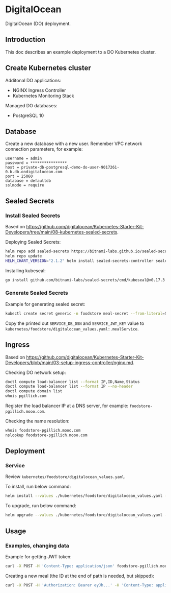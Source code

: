 # DigitalOcean

DigitalOcean (DO) deployment.

<!-- markdownlint-disable MD013 -->
## Introduction

This doc describes an example deployment to a DO Kubernetes cluster.

## Create Kubernetes cluster

Additonal DO applications:

* NGINX Ingress Controller
* Kubernetes Monitoring Stack

Managed DO databases:

* PostgreSQL 10

## Database

Create a new database with a new user. Remember VPC network connection parameters, for example:

```text
username = admin
password = ****************
host = private-db-postgresql-demo-do-user-9017261-0.b.db.ondigitalocean.com
port = 25060
database = defaultdb
sslmode = require
```

## Sealed Secrets

### Install Sealed Secrets

Based on <https://github.com/digitalocean/Kubernetes-Starter-Kit-Developers/tree/main/08-kubernetes-sealed-secrets>.

Deploying Sealed Secrets:

```sh
helm repo add sealed-secrets https://bitnami-labs.github.io/sealed-secrets
helm repo update
HELM_CHART_VERSION="2.1.2" helm install sealed-secrets-controller sealed-secrets/sealed-secrets --version "${HELM_CHART_VERSION}" --namespace sealed-secrets --create-namespace -f kubernetes/sealed-secrets/sealed-secrets-values.yaml
```

Installing kubeseal:

```sh
go install github.com/bitnami-labs/sealed-secrets/cmd/kubeseal@v0.17.3
```

### Generate Sealed Secrets

Example for generating sealed secret:

```sh
kubectl create secret generic -n foodstore meal-secret --from-literal=SERVICE_DB_DSN="host=private-db-postgresql-demo-do-user-123456-8.b.db.ondigitalocean.com user=USER password=PASSWORD dbname=DATABASE port=25060 sslmode=require" --from-literal=SERVICE_JWT_KEY="9876" -o json --dry-run=client | kubeseal --controller-namespace sealed-secrets -o yaml
```

Copy the printed out `SERVICE_DB_DSN` and `SERVICE_JWT_KEY` value to `kubernetes/foodstore/digitalocean_values.yaml:.mealService`.

## Ingress

Based on <https://github.com/digitalocean/Kubernetes-Starter-Kit-Developers/blob/main/03-setup-ingress-controller/nginx.md>.

Checking DO network setup:

```sh
doctl compute load-balancer list --format IP,ID,Name,Status
doctl compute load-balancer list --format IP --no-header
doctl compute domain list
whois pgillich.com
```

Register the load balancer IP at a DNS server, for example: `foodstore-pgillich.mooo.com`.

Checking the name resolution:

```sh
whois foodstore-pgillich.mooo.com
nslookup foodstore-pgillich.mooo.com
```

## Deployment

### Service

Review `kubernetes/foodstore/digitalocean_values.yaml`.

To install, run below command:

```sh
helm install --values ./kubernetes/foodstore/digitalocean_values.yaml --create-namespace --namespace foodstore foodstore ./kubernetes/foodstore
```

To upgrade, run below command:

```sh
helm upgrade --values ./kubernetes/foodstore/digitalocean_values.yaml --namespace foodstore foodstore ./kubernetes/foodstore
```

## Usage

### Examples, changing data

Example for getting JWT token:

```sh
curl -X POST -H 'Content-Type: application/json' foodstore-pgillich.mooo.com/v1/login -d '{"email":"yoda@star.wars", "password":"master"}'
```

Creating a new meal (the ID at the end of path is needed, but skipped):

```sh
curl -X POST -H 'Authorization: Bearer eyJh...' -H 'Content-Type: application/json' foodstore-pgillich.mooo.com/v1/meal/0 -d '{"description":"Tomato pizza","ingredients":[{"description":"Tomato sauce","id":1,"name":"tomato sauce"}],"kcal":200,"name":"Spicy","pictureUrl":"http://c.com","price":3.25,"tags":[{"id":3,"name":"gluten free"}]}'
```
